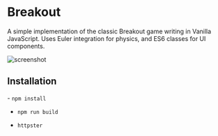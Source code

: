 # Breakout
A simple implementation of the classic Breakout game writing in Vanilla JavaScript. Uses Euler integration for physics, and ES6 classes for UI components.

![screenshot](https://www.dropbox.com/s/jnd33n4rxaxo4cq/Screenshot%202018-08-27%2011.15.00.png?dl=0)

## Installation

- `npm install`

- `npm run build`

- `httpster`
